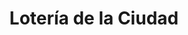 ---
title: "Lotería de la Ciudad"
url: /ciudad-autonoma-de-buenos-aires/loteria-de-la-ciudad-avenida-san-martin/
shop: Lotterie
---